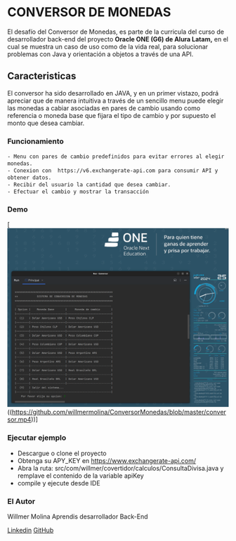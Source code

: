 # CONVERSOR DE MONEDAS

El desafío del Conversor de Monedas, es parte de la curricula del curso de  desarrollador back-end del proyecto **Oracle ONE (G6) de Alura Latam,** en el cual se muestra un caso de uso como de la vida real, para solucionar problemas con Java y orientación a objetos a través de una API. 

## Caracteristicas
El conversor ha sido desarrollado en JAVA, y en un primer vistazo, podrá apreciar que de manera intuitiva a través de un sencillo menu puede elegir las monedas a cabiar asociadas en pares de cambio usando como referencia o moneda base que fijara el tipo de cambio y por supuesto el monto que desea cambiar.

### Funcionamiento
	- Menu con pares de cambio predefinidos para evitar errores al elegir monedas.
	- Conexion con  https://v6.exchangerate-api.com para consumir API y obtener datos.
	- Recibir del usuario la cantidad que desea cambiar.
	- Efectuar el cambio y mostrar la transacción


### Demo
[![conversor_demonstration](conversor.png)((https://github.com/willmermolina/ConversorMonedas/blob/master/conversor.mp4))]

### Ejecutar ejemplo
* Descargue o clone el proyecto
* Obtenga su APY_KEY en https://www.exchangerate-api.com/
* Abra la ruta: src/com/willmer/covertidor/calculos/ConsultaDivisa.java y remplave el contenido de la variable apiKey
* compile y ejecute desde IDE

### El Autor
Willmer Molina
Aprendis desarrollador Back-End

[Linkedin](www.linkedin.com/in/willmer-molina-lopez/)
[GitHub](https://github.com/willmermolina/)
  

